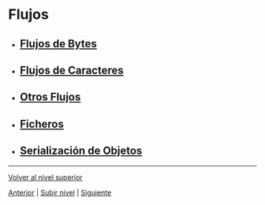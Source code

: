 # Flujos

- ## [Flujos de Bytes](u1byteStreams/README.md)
- ## [Flujos de Caracteres](u2characterStreams/README.md)
- ## [Otros Flujos](u3otherStreams/README.md)
- ## [Ficheros](u4files/README.md)
- ## [Serialización de Objetos](u5objectSerialization/README.md)


---

[Volver al nivel superior](../README.md)



[Anterior](../u5exceptionClassification/README.md) | [Subir nivel](../README.md) | [Siguiente](../README.md)
